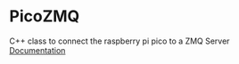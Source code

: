 # PicoZMQ
C++ class to connect the raspberry pi pico to a ZMQ Server  
[Documentation](https://ceni-productions.github.io/PicoZMQ)
